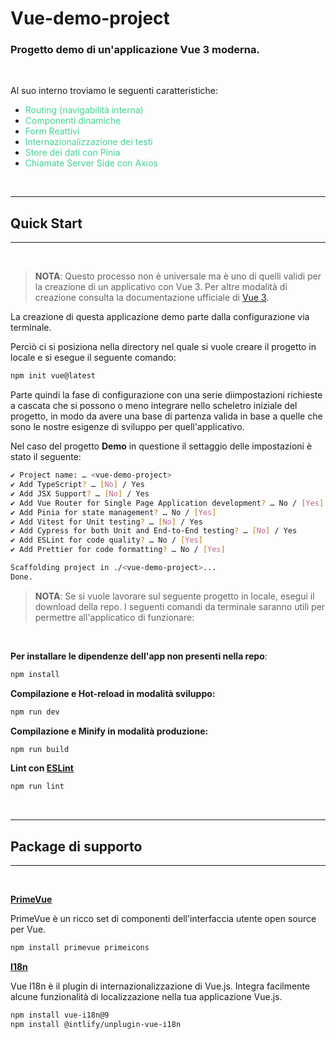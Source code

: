 # Vue-demo-project
### Progetto demo di un'applicazione Vue 3 moderna.
<br>

Al suo interno troviamo le seguenti caratteristiche:
- <span style="color:#42D392"> Routing (navigabilità interna)</span> 
- <span style="color:#42D392"> Componenti dinamiche</span> 
- <span style="color:#42D392"> Form Reattivi </span>
- <span style="color:#42D392"> Internazionalizzazione dei testi</span> 
- <span style="color:#42D392"> Store dei dati con Pinia </span>
- <span style="color:#42D392"> Chiamate Server Side con Axios</span> 

<br>
<hr>

## Quick Start
<hr>
<br>

> **NOTA**: Questo processo non è universale ma è uno di quelli validi per la creazione di un applicativo con Vue 3. Per altre modalità di creazione consulta la documentazione ufficiale di [Vue 3](https://vuejs.org/guide/quick-start.html).

La creazione di questa applicazione demo parte dalla configurazione via terminale.

Perciò ci si posiziona nella directory nel quale si vuole creare il progetto in locale e si esegue il seguente comando:

```sh
npm init vue@latest
```

Parte quindi la fase di configurazione con una serie diimpostazioni richieste a cascata che si possono o meno integrare nello scheletro iniziale del progetto, in modo da avere una base di partenza valida in base a quelle che sono le nostre esigenze di sviluppo per quell'applicativo.

Nel caso del progetto **Demo** in questione il settaggio delle impostazioni è stato il seguente:

```sh
✔ Project name: … <vue-demo-project>
✔ Add TypeScript? … [No] / Yes
✔ Add JSX Support? … [No] / Yes
✔ Add Vue Router for Single Page Application development? … No / [Yes]
✔ Add Pinia for state management? … No / [Yes]
✔ Add Vitest for Unit testing? … [No] / Yes
✔ Add Cypress for both Unit and End-to-End testing? … [No] / Yes
✔ Add ESLint for code quality? … No / [Yes]
✔ Add Prettier for code formatting? … No / [Yes]

Scaffolding project in ./<vue-demo-project>...
Done.
```
>**NOTA**: Se si vuole lavorare sul seguente progetto in locale, esegui il download della repo. I seguenti comandi da terminale saranno utili per permettre all'applicatico di funzionare:

<br>

**Per installare le dipendenze dell'app non presenti nella repo**:

```sh
npm install 
```

**Compilazione e Hot-reload in modalità sviluppo:**

```sh
npm run dev 
```

**Compilazione e Minify in modalità produzione:**

```sh
npm run build
```

**Lint con [ESLint](https://eslint.org/)**

```sh
npm run lint
```

<br>
<hr>

## Package di supporto
<hr>
<br>

**[PrimeVue](https://primevue.org/installation/)**


PrimeVue è un ricco set di componenti dell'interfaccia utente open source per Vue.

```sh
npm install primevue primeicons
```

**[I18n](https://vue-i18n.intlify.dev/guide/installation.html)**


Vue I18n è il plugin di internazionalizzazione di Vue.js. Integra facilmente alcune funzionalità di localizzazione nella tua applicazione Vue.js.

```sh
npm install vue-i18n@9
npm install @intlify/unplugin-vue-i18n
```

